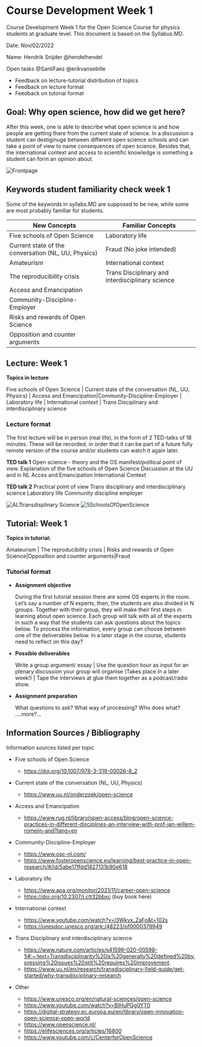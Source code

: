 # Course Development Week 1
Course Development Week 1 for the Open Science Course for physics students at graduate level. This document is based on the Syllabus.MD.

Date: Nov/02/2022

Name: Hendrik Snijder @hendelhendel

Open tasks @SanliFaez @erikvansebille
+ Feedback on lecture-tutorial distribution of topics
+ Feedback on lecture format
+ Feedback on tutorial format

## Goal: Why open science, how did we get here? 
After this week, one is able to describe what open science is and how people are getting there from the current state of science. 
In a discussion a student can destiginuge between different open science schools and can take a point of view to name consequences of open science. 
Besides that, the international context and access to scientific knowledge is something a student can form an opinion about. 

![Frontpage](https://github.com/hendelhendel/OS4Physicists/blob/25c496872fc470f2e8701d5c636e4c963edd51f5/CourseDevelopment/Week1/Chapter1.jpg?raw=true)


## Keywords student familiarity check week 1
Some of the keywords in syllabs.MD are supposed to be new, while some are most probably familiar for students.

|**New Concepts**|**Familiar Concepts**|
|----------------|---------------|
|Five schools of Open Science|Laboratory life|
|Current state of the conversation (NL, UU, Physics)|Fraud (No joke intended)|
|Amateurism|International context|
|The reproducibility crisis |Trans Disciplinary and interdisciplinary science|
|Access and Emancipation ||
|Community-Discipline-Employer||
|Risks and rewards of Open Science||
|Opposition and counter arguments||

## Lecture: Week 1 
**Topics in lecture**

Five schools of Open Science | Current state of the conversation (NL, UU, Physics) | Access and Emancipation|Community-Discipline-Employer | Laboratory life | International context | Trans Disciplinary and interdisciplinary science



### Lecture format
The first lecture will be in person (real life), in the form of 2 TED-talks of 18 minutes. These will be recorded, in order that it can be part of a future fully remote version of the course and/or students can watch it again later. 

**TED talk 1** Open science - theory and the OS manifest/political point of view.
Explanation of the five schools of Open Science
Discussion at the UU and in NL
Acces and Emancipation
International Context

**TED talk 2** Practical point of view
Trans disciplinary and interdisciplinary science
Laboratory life
Community discipline employer

![ALTtransdisplinary Science](https://github.com/hendelhendel/OS4Physicists/blob/main/CourseDevelopment/Week1/Transdicilinary.jpg?raw=true)
![5SchoolsOfOpenScience](https://github.com/hendelhendel/OS4Physicists/blob/main/CourseDevelopment/Week1/SchoolsofOpenscience.jpg?raw=true)



## Tutorial: Week 1
**Topics in tutorial:**

Amateurism  | The reproducibility crisis | Risks and rewards of Open Science|Opposition and counter arguments|Fraud 

### Tutorial format
+ **Assignment objective**

  During the first tutorial session there are some OS experts in the room. Let’s say a number of N experts, then, the students are also divided in N groups. Together with their group, they will make their first steps in learning about open science. Each group will talk with all of the experts in such a way that the students can ask questions about the topics below. To process the information, every group can choose between one of the deliverables below. 
In a later stage in the course, students need to reflect on this day? 

+ **Possible deliverables**

  Write a group argument/ essay
  | Use the question hour as input for an plenary discussion your group will organise (Takes place In a later week!)
  | Tape the interviews at glue them together as a podcast/radio show. 

+ **Assignment preparation**

  What questions to ask? 
What way of processing? 
Who does what? 
....more?...


## Information Sources / Bibliography
Information sources listed per topic
+ Five schools of Open Science
  + https://doi.org/10.1007/978-3-319-00026-8_2 
+ Current state of the conversation (NL, UU, Physics)
  + https://www.uu.nl/onderzoek/open-science 
+ Access and Emancipation
  + https://www.rug.nl/library/open-access/blog/open-science-practices-in-different-disciplines-an-interview-with-prof-jan-willem-romeijn-and?lang=en 


+ Community-Discipline-Employer
  + https://www.osc-nl.com/ 
  + https://www.fosteropenscience.eu/learning/best-practice-in-open-research/#/id/5abe17ffdd1827131b90e618 

+ Laboratory life
  + https://www.apa.org/monitor/2021/11/career-open-science 
  + https://doi.org/10.2307/j.ctt32bbxc (buy book here)

+ International context
  + https://www.youtube.com/watch?v=I3Wkvx_ZaFo&t=102s
  + https://unesdoc.unesco.org/ark:/48223/pf0000379949 

+ Trans Disciplinary and interdisciplinary science
  + https://www.nature.com/articles/s41599-020-00598-5#:~:text=Transdisciplinarity%20is%20generally%20defined%20by,pressing%20issues%20still%20requires%20improvement. 
  + https://www.uu.nl/en/research/transdisciplinary-field-guide/get-started/why-transdisciplinary-research 

+ Other
  + https://www.unesco.org/en/natural-sciences/open-science 
  + https://www.youtube.com/watch?v=BIHuPGg0YT0 
  + https://digital-strategy.ec.europa.eu/en/library/open-innovation-open-science-open-world 
  + https://www.openscience.nl/ 
  + https://elifesciences.org/articles/16800 
  + https://www.youtube.com/c/CenterforOpenScience
